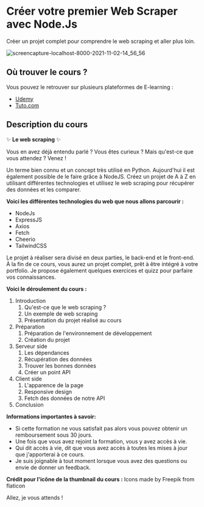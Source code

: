 # Créer votre premier Web Scraper avec Node.Js
Créer un projet complet pour comprendre le web scraping et aller plus loin.

![screencapture-localhost-8000-2021-11-02-14_56_56](https://user-images.githubusercontent.com/15716589/139861335-c29f38fe-90cf-403d-9b80-cd636c2a9989.png)

## Où trouver le cours ?
Vous pouvez le retrouver sur plusieurs plateformes de E-learning :
- [Udemy](https://www.udemy.com/course/creer-votre-premier-web-scraper-avec-nodejs/?referralCode=9F163C50222FE54FCFA5)
- [Tuto.com](https://fr.tuto.com/web-scraping/coder-web-scraper-node-js-cours,170121.html)

## Description du cours
✨ **Le web scraping** ✨

Vous en avez déjà entendu parlé ? Vous êtes curieux ? Mais qu'est-ce que vous attendez ? Venez ! 

Un terme bien connu et un concept très utilisé en Python. Aujourd'hui il est également possible de le faire grâce à NodeJS. Créez un projet de A à Z en utilisant différentes technologies et utilisez le web scraping pour récupérer des données et les comparer.

**Voici les différentes technologies du web que nous allons parcourir :**

- NodeJs
- ExpressJS
- Axios
- Fetch
- Cheerio
- TailwindCSS

Le projet à réaliser sera divisé en deux parties, le back-end et le front-end. À la fin de ce cours, vous aurez un projet complet, prêt à être intégré à votre portfolio. Je propose également quelques exercices et quizz pour parfaire vos connaissances.

**Voici le déroulement du cours :**

1. Introduction
   1. Qu'est-ce que le web scraping ?
   2. Un exemple de web scraping
   3. Présentation du projet réalisé au cours
2. Préparation 
   1. Préparation de l'environnement de développement
   2. Création du projet
3. Serveur side
   1. Les dépendances
   2. Récupération des données 
   3. Trouver les bonnes données 
   4. Créer un point API
4. Client side
   1. L'apparence de la page
   2. Responsive design
   3. Fetch des données de notre API
5. Conclusion

**Informations importantes à savoir:**

- Si cette formation ne vous satisfait pas alors vous pouvez obtenir un remboursement sous 30 jours.
- Une fois que vous avez rejoint la formation, vous y avez accès à vie.
- Qui dit accès à vie, dit que vous avez accès à toutes les mises à jour que j'apporterai à ce cours.
- Je suis joignable à tout moment lorsque vous avez des questions ou envie de donner un feedback. 

**Crédit pour l'icône de la thumbnail du cours :** Icons made by Freepik from flaticon

Allez, je vous attends !
